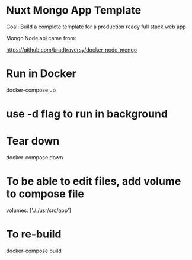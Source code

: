 
<h1> Nuxt Mongo App Template </h1>

Goal: Build a complete template for a production ready full stack web app

Mongo Node api came from: 

https://github.com/bradtraversy/docker-node-mongo

# Run in Docker
docker-compose up
# use -d flag to run in background

# Tear down
docker-compose down

# To be able to edit files, add volume to compose file
volumes: ['./:/usr/src/app']

# To re-build
docker-compose build